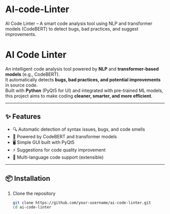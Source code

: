 # AI-code-Linter
AI Code Linter – A smart code analysis tool using NLP and transformer models (CodeBERT) to detect bugs, bad practices, and suggest improvements.

# AI Code Linter  

An intelligent code analysis tool powered by **NLP** and **transformer-based models** (e.g., CodeBERT).  
It automatically detects **bugs, bad practices, and potential improvements** in source code.  
Built with **Python** (PyQt5 for UI) and integrated with pre-trained ML models, this project aims to make coding **cleaner, smarter, and more efficient**.  

---

## ✨ Features
- 🔍 Automatic detection of syntax issues, bugs, and code smells  
- 🤖 Powered by CodeBERT and transformer models  
- 🖥️ Simple GUI built with PyQt5  
- ⚡ Suggestions for code quality improvement  
- 📂 Multi-language code support (extensible)  

---

## 📦 Installation  

1. Clone the repository  
   ```bash
   git clone https://github.com/your-username/ai-code-linter.git
   cd ai-code-linter

